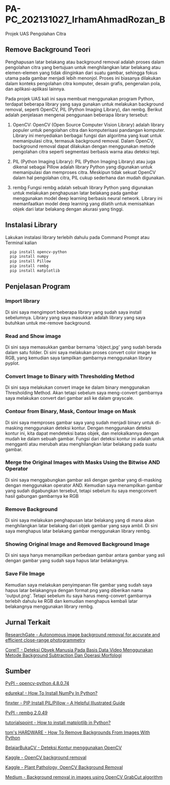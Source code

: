# PA-PC_202131027_IrhamAhmadRozan_B
Projek UAS Pengolahan Citra

## Remove Background Teori

Penghapusan latar belakang atau background removal adalah proses dalam pengolahan citra yang bertujuan untuk menghilangkan latar belakang atau elemen-elemen yang tidak diinginkan dari suatu gambar, sehingga fokus utama pada gambar menjadi lebih menonjol. Proses ini biasanya dilakukan dalam konteks pengolahan citra komputer, desain grafis, pengenalan pola, dan aplikasi-aplikasi lainnya.

Pada projek UAS kali ini saya membuat menggunakan program Python, terdapat beberapa library yang saya gunakan untuk melakukan background removal, seperti OpenCV, PIL (Python Imaging Library), dan rembg. Berikut adalah penjelasan mengenai penggunaan beberapa library tersebut:

1. OpenCV:
OpenCV (Open Source Computer Vision Library) adalah library populer untuk pengolahan citra dan komputerisasi pandangan komputer. Library ini menyediakan berbagai fungsi dan algoritma yang kuat untuk memanipulasi citra, termasuk background removal. Dalam OpenCV, background removal dapat dilakukan dengan menggunakan metode pengolahan citra seperti segmentasi berbasis warna atau deteksi tepi. 

2. PIL (Python Imaging Library):
PIL (Python Imaging Library) atau juga dikenal sebagai Pillow adalah library Python yang digunakan untuk memanipulasi dan memproses citra. Meskipun tidak sekuat OpenCV dalam hal pengolahan citra, PIL cukup sederhana dan mudah digunakan.

3. rembg
Fungsi rembg adalah sebuah library Python yang digunakan untuk melakukan penghapusan latar belakang pada gambar menggunakan model deep learning berbasis neural network. Library ini memanfaatkan model deep learning yang dilatih untuk memisahkan objek dari latar belakang dengan akurasi yang tinggi.

## Instalasi Library

Lakukan instalasi library terlebih dahulu pada Command Prompt atau Terminal kalian

```bash
  pip install opencv-python
  pip install numpy
  pip install Pillow
  pip install rembg
  pip install matplotlib
```

## Penjelasan Program

### Import library

Di sini saya mengimport beberapa library yang sudah saya install sebelumnya. Library yang saya masukkan adalah library yang saya butuhkan untuk me-remove background.

### Read and Show image

Di sini saya memasukkan gambar bernama 'object.jpg' yang sudah berada dalam satu folder. Di sini saya melakukan proses convert color image ke RGB, yang kemudian saya tampilkan gambarnya menggunakan library pyplot.

### Convert Image to Binary with Thresholding Method

Di sini saya melakukan convert image ke dalam binary menggunakan Thresholding Method. Akan tetapi sebelum saya meng-convert gambarnya saya melakukan convert dari gambar asli ke dalam grayscale.

### Contour from Binary, Mask, Contour Image on Mask

Di sini saya memproses gambar saya yang sudah menjadi binary untuk di-masking menggunakan deteksi kontur. Dengan menggunakan deteksi kontur ini, kita dapat mendeteksi batas objek, dan melokalkannya dengan mudah ke dalam sebuah gambar. Fungsi dari deteksi kontur ini adalah untuk mengganti atau merubah atau menghilangkan latar belakang pada suatu gambar.

### Merge the Original Images with Masks Using the Bitwise AND Operator

Di sini saya menggabungkan gambar asli dengan gambar yang di-masking dengan menggunakan operator AND. Kemudian saya menampilkan gambar yang sudah digabungkan tersebut, tetapi sebelum itu saya mengconvert hasil gabungan gambarnya ke RGB

### Remove Background

Di sini saya melakukan penghapusan latar belakang yang di mana akan menghilangkan latar belakang dari objek gambar yang saya ambil. Di sini saya menghapus latar belakang gambar menggunakan library rembg.

### Showing Original Image and Removed Background Image

Di sini saya hanya menampilkan perbedaan gambar antara gambar yang asli dengan gambar yang sudah saya hapus latar belakangnya.

### Save File Image

Kemudian saya melakukan penyimpanan file gambar yang sudah saya hapus latar belakangnya dengan format png yang diberikan nama 'output.png'. Tetapi sebelum itu saya harus meng-convert gambarnya terlebih dahulu ke RGB dan kemudian menghapus kembali latar belakangnya menggunakan library rembg.

## Jurnal Terkait

[ResearchGate - Autonomous image background removal for accurate and efficient close-range photogrammetry](https://www.researchgate.net/publication/365500074_Autonomous_image_background_removal_for_accurate_and_efficient_close-range_photogrammetry)

[CoreIT - Deteksi Obyek Manusia Pada Basis Data Video Menggunakan Metode Background Subtraction Dan Operasi Morfologi](https://ejournal.uin-suska.ac.id/index.php/coreit/article/view/2391/pdf)

## Sumber 

[PyPI - opencv-python 4.8.0.74](https://pypi.org/project/opencv-python/)

[edureka! - How To Install NumPy In Python?](https://www.edureka.co/blog/install-numpy/)

[finxter - PIP Install PIL/Pillow – A Helpful Illustrated Guide](https://blog.finxter.com/python-install-pil/)

[PyPI - rembg 2.0.49](https://pypi.org/project/rembg/)

[tutorialspoint - How to install matplotlib in Python?](https://www.tutorialspoint.com/how-to-install-matplotlib-in-python)

[tom's HARDWARE - How To Remove Backgrounds From Images With Python](https://www.tomshardware.com/how-to/python-remove-image-backgrounds)

[BelajarBukaCV - Deteksi Kontur menggunakan OpenCV](https://learnopencv.com/contour-detection-using-opencv-python-c/#What-are-Contours)

[Kaggle - OpenCV background removal](https://www.kaggle.com/code/vadbeg/opencv-background-removal)

[Kaggle - Plant Pathology, OpenCV Background Removal](https://www.kaggle.com/code/victorlouisdg/plant-pathology-opencv-background-removal)

[Medium - Background removal in images using OpenCV GrabCut algorithm](https://medium.datadriveninvestor.com/background-removal-in-images-using-opencv-grabcut-algorithm-f2a35949417c)
